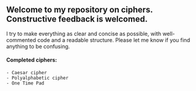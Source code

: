 ## Welcome to my repository on ciphers. Constructive feedback is welcomed.

I try to make everything as clear and concise as possible, with well-commented code and a readable structure. Please let me know if you find anything to be confusing.

####  Completed ciphers: 
    - Caesar cipher
    - Polyalphabetic cipher
    - One Time Pad
